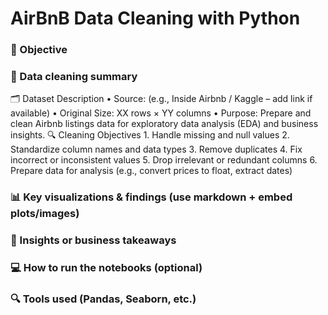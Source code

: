 #  AirBnB Data Cleaning with Python
###	📌 Objective
### 🧼 Data cleaning summary
  🗂️ Dataset Description
	•	Source: (e.g., Inside Airbnb / Kaggle – add link if available)
	•	Original Size: XX rows × YY columns
	•	Purpose: Prepare and clean Airbnb listings data for exploratory data analysis (EDA) and business insights.
  🔍 Cleaning Objectives
	1.	Handle missing and null values
	2.	Standardize column names and data types
	3.	Remove duplicates
	4.	Fix incorrect or inconsistent values
	5.	Drop irrelevant or redundant columns
	6.	Prepare data for analysis (e.g., convert prices to float, extract dates)

 
### 📊 Key visualizations & findings (use markdown + embed plots/images)
### 🧠 Insights or business takeaways
### 💻 How to run the notebooks (optional)
### 🔍 Tools used (Pandas, Seaborn, etc.)
